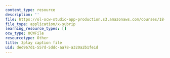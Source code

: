```yaml
---
content_type: resource
description: ''
file: https://ol-ocw-studio-app-production.s3.amazonaws.com/courses/18-086-mathematical-methods-for-engineers-ii-spring-2006/ded967d1557d5ddcaa78a320a2b1fe1d_ZpOJJk6en2o.vtt
file_type: application/x-subrip
learning_resource_types: []
ocw_type: OCWFile
resourcetype: Other
title: 3play caption file
uid: ded967d1-557d-5ddc-aa78-a320a2b1fe1d
---
```

